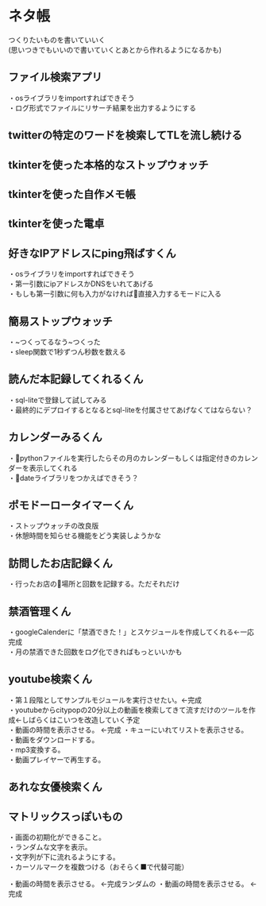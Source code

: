 # ネタ帳
つくりたいものを書いていいく  
(思いつきでもいいので書いていくとあとから作れるようになるかも)

## ファイル検索アプリ
・osライブラリをimportすればできそう  
・ログ形式でファイルにリサーチ結果を出力するようにする
## twitterの特定のワードを検索してTLを流し続ける

## tkinterを使った本格的なストップウォッチ

## tkinterを使った自作メモ帳

## tkinterを使った電卓

## 好きなIPアドレスにping飛ばすくん
・osライブラリをimportすればできそう  
・第一引数にipアドレスかDNSをいれてあげる  
・もしも第一引数に何も入力がなければ直接入力するモードに入る
## 簡易ストップウォッチ  
・~つくってるなう~つくった  
・sleep関数で1秒ずつん秒数を数える  
## 読んだ本記録してくれるくん
・sql-liteで登録して試してみる  
・最終的にデプロイするとなるとsql-liteを付属させてあげなくてはならない？
## カレンダーみるくん
・pythonファイルを実行したらその月のカレンダーもしくは指定付きのカレンダーを表示してくれる  
・dateライブラリをつかえばできそう？
## ポモドーロータイマーくん
・ストップウォッチの改良版  
・休憩時間を知らせる機能をどう実装しようかな
## 訪問したお店記録くん
・行ったお店の場所と回数を記録する。ただそれだけ
## 禁酒管理くん
・googleCalenderに「禁酒できた！」とスケジュールを作成してくれる←一応完成   
・月の禁酒できた回数をログ化できればもっといいかも
## youtube検索くん
・第１段階としてサンプルモジュールを実行させたい。←完成   
・youtubeからcitypopの20分以上の動画を検索してきて流すだけのツールを作成←しばらくはこいつを改造していく予定   
  ・動画の時間を表示させる。   ←完成
  ・キューにいれてリストを表示させる。   
  ・動画をダウンロードする。   
  ・mp3変換する。   
  ・動画プレイヤーで再生する。   
## あれな女優検索くん
## マトリックスっぽいもの
・画面の初期化ができること。    
・ランダムな文字を表示。    
・文字列が下に流れるようにする。      
・カーソルマークを複数つける（おそらく■で代替可能）    

  ・動画の時間を表示させる。   ←完成ランダムの
  ・動画の時間を表示させる。   ←完成
